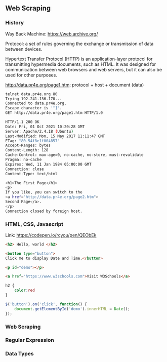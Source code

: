 ## Web Scraping

### History

Way Back Machine: https://web.archive.org/

Protocol: a set of rules governing the exchange or transmission of data 
between devices.

Hypertext Transfer Protocol (HTTP) is an application-layer protocol for 
transmitting hypermedia documents, such as HTML. It was designed for 
communication between web browsers and web servers, but it can also be 
used for other purposes.


http://data.pr4e.org/page1.htm: protocol + host + document (data)

```bash
telnet data.pr4e.org 80 
Trying 192.241.136.170...
Connected to data.pr4e.org.
Escape character is '^]'.
GET http://data.pr4e.org/page1.htm HTTP/1.0

HTTP/1.1 200 OK
Date: Fri, 01 Oct 2021 10:20:28 GMT
Server: Apache/2.4.18 (Ubuntu)
Last-Modified: Mon, 15 May 2017 11:11:47 GMT
ETag: "80-54f8e1f004857"
Accept-Ranges: bytes
Content-Length: 128
Cache-Control: max-age=0, no-cache, no-store, must-revalidate
Pragma: no-cache
Expires: Wed, 11 Jan 1984 05:00:00 GMT
Connection: close
Content-Type: text/html

<h1>The First Page</h1>
<p>
If you like, you can switch to the 
<a href="http://data.pr4e.org/page2.htm">
Second Page</a>.
</p>
Connection closed by foreign host.
```

### HTML, CSS, Javascript

Link: https://codepen.io/rcyou/pen/QEObEk

```html
<h2> Hello, world </h2>

<button type="button">
Click me to display Date and Time.</button>

<p id="demo"></p>

<a href="https://www.w3schools.com">Visit W3Schools</a>
```

```css
h2 {
    color:red
}
```

```javascript
$('button').on('click', function() {
	document.getElementById('demo').innerHTML = Date();
});
```

### Web Scraping


### Regular Expression


### Data Types 
